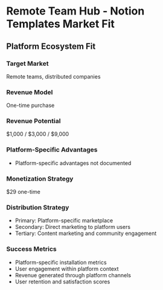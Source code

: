 # Remote Team Hub - Notion Templates Market Fit

## Platform Ecosystem Fit

### Target Market
Remote teams, distributed companies

### Revenue Model
One-time purchase

### Revenue Potential
$1,000 / $3,000 / $9,000

### Platform-Specific Advantages
- Platform-specific advantages not documented

### Monetization Strategy
$29 one-time

### Distribution Strategy
- Primary: Platform-specific marketplace
- Secondary: Direct marketing to platform users
- Tertiary: Content marketing and community engagement

### Success Metrics
- Platform-specific installation metrics
- User engagement within platform context
- Revenue generated through platform channels
- User retention and satisfaction scores
